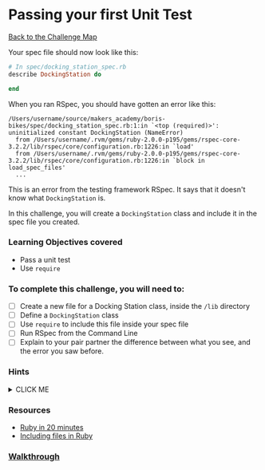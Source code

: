 # Passing your first Unit Test

[Back to the Challenge Map](0_challenge_map.md)

Your spec file should now look like this:

```ruby
# In spec/docking_station_spec.rb
describe DockingStation do

end
```
When you ran RSpec, you should have gotten an error like this:

```
/Users/username/source/makers_academy/boris-bikes/spec/docking_station_spec.rb:1:in `<top (required)>': uninitialized constant DockingStation (NameError)
  from /Users/username/.rvm/gems/ruby-2.0.0-p195/gems/rspec-core-3.2.2/lib/rspec/core/configuration.rb:1226:in `load'
  from /Users/username/.rvm/gems/ruby-2.0.0-p195/gems/rspec-core-3.2.2/lib/rspec/core/configuration.rb:1226:in `block in load_spec_files'
  ...
```

This is an error from the testing framework RSpec. It says that it doesn't know what `DockingStation` is.

In this challenge, you will create a `DockingStation` class and include it in the spec file you created.

### Learning Objectives covered
- Pass a unit test
- Use `require`

### To complete this challenge, you will need to:

- [ ] Create a new file for a Docking Station class, inside the `/lib` directory
- [ ] Define a `DockingStation` class
- [ ] Use `require` to include this file inside your spec file
- [ ] Run RSpec from the Command Line
- [ ] Explain to your pair partner the difference between what you see, and the error you saw before.

### Hints

<details><summary>CLICK ME</summary>
  <li>You now have a matching failure in your feature and unit test - time to write some code!</li>
  <li>Remember - your job is to get your tests passing in the simplest way possible.  In order to do this, you'll need to define a DockingStation class in a file within a '/lib' directory.</li>
  <li>At this point, try running RSpec again - the test still fails!  Why might this be?</li>
  <li>Right now, your spec file has no way of knowing about the contents of your file in the '/lib' directory - you'll need to require it.  Check the links below for more info.</li>
</details>

### Resources
- [Ruby in 20 minutes](https://www.ruby-lang.org/en/documentation/quickstart/)
- [Including files in Ruby](http://rubylearning.com/satishtalim/including_other_files_in_ruby.html)

### [Walkthrough](walkthroughs/6.md)
